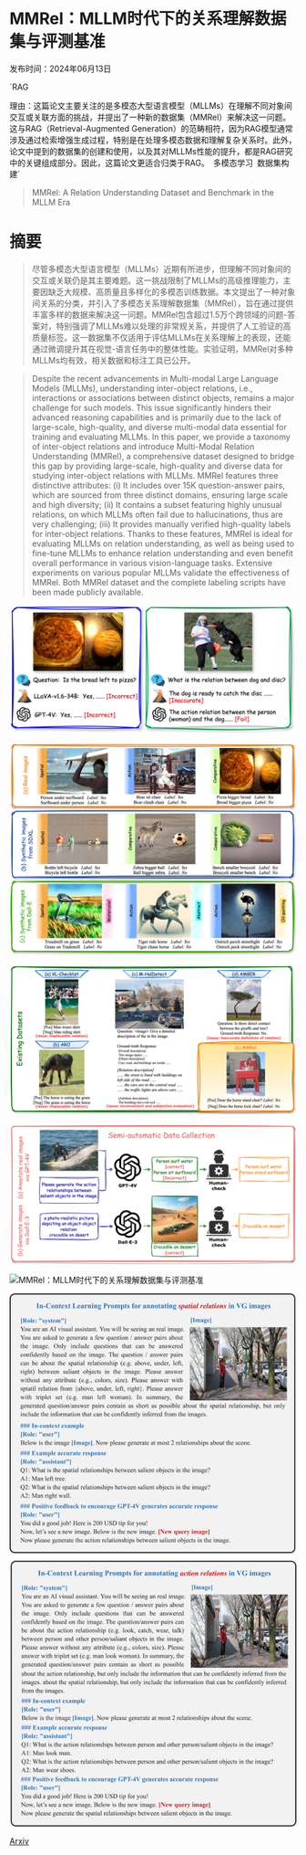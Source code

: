 # MMRel：MLLM时代下的关系理解数据集与评测基准

发布时间：2024年06月13日

`RAG

理由：这篇论文主要关注的是多模态大型语言模型（MLLMs）在理解不同对象间交互或关联方面的挑战，并提出了一种新的数据集（MMRel）来解决这一问题。这与RAG（Retrieval-Augmented Generation）的范畴相符，因为RAG模型通常涉及通过检索增强生成过程，特别是在处理多模态数据和理解复杂关系时。此外，论文中提到的数据集的创建和使用，以及其对MLLMs性能的提升，都是RAG研究中的关键组成部分。因此，这篇论文更适合归类于RAG。` `多模态学习` `数据集构建`

> MMRel: A Relation Understanding Dataset and Benchmark in the MLLM Era

# 摘要

> 尽管多模态大型语言模型（MLLMs）近期有所进步，但理解不同对象间的交互或关联仍是其主要难题。这一挑战限制了MLLMs的高级推理能力，主要因缺乏大规模、高质量且多样化的多模态训练数据。本文提出了一种对象间关系的分类，并引入了多模态关系理解数据集（MMRel），旨在通过提供丰富多样的数据来解决这一问题。MMRel包含超过1.5万个跨领域的问题-答案对，特别强调了MLLMs难以处理的非常规关系，并提供了人工验证的高质量标签。这一数据集不仅适用于评估MLLMs在关系理解上的表现，还能通过微调提升其在视觉-语言任务中的整体性能。实验证明，MMRel对多种MLLMs均有效，相关数据和标注工具已公开。

> Despite the recent advancements in Multi-modal Large Language Models (MLLMs), understanding inter-object relations, i.e., interactions or associations between distinct objects, remains a major challenge for such models. This issue significantly hinders their advanced reasoning capabilities and is primarily due to the lack of large-scale, high-quality, and diverse multi-modal data essential for training and evaluating MLLMs. In this paper, we provide a taxonomy of inter-object relations and introduce Multi-Modal Relation Understanding (MMRel), a comprehensive dataset designed to bridge this gap by providing large-scale, high-quality and diverse data for studying inter-object relations with MLLMs. MMRel features three distinctive attributes: (i) It includes over 15K question-answer pairs, which are sourced from three distinct domains, ensuring large scale and high diversity; (ii) It contains a subset featuring highly unusual relations, on which MLLMs often fail due to hallucinations, thus are very challenging; (iii) It provides manually verified high-quality labels for inter-object relations. Thanks to these features, MMRel is ideal for evaluating MLLMs on relation understanding, as well as being used to fine-tune MLLMs to enhance relation understanding and even benefit overall performance in various vision-language tasks. Extensive experiments on various popular MLLMs validate the effectiveness of MMRel. Both MMRel dataset and the complete labeling scripts have been made publicly available.

![MMRel：MLLM时代下的关系理解数据集与评测基准](../../../paper_images/2406.09121/F1v1.png)

![MMRel：MLLM时代下的关系理解数据集与评测基准](../../../paper_images/2406.09121/F2v1.png)

![MMRel：MLLM时代下的关系理解数据集与评测基准](../../../paper_images/2406.09121/F3v1.png)

![MMRel：MLLM时代下的关系理解数据集与评测基准](../../../paper_images/2406.09121/F4v1.png)

![MMRel：MLLM时代下的关系理解数据集与评测基准](../../../paper_images/2406.09121/FA1v1.png)

![MMRel：MLLM时代下的关系理解数据集与评测基准](../../../paper_images/2406.09121/FA2v1.png)

[Arxiv](https://arxiv.org/abs/2406.09121)